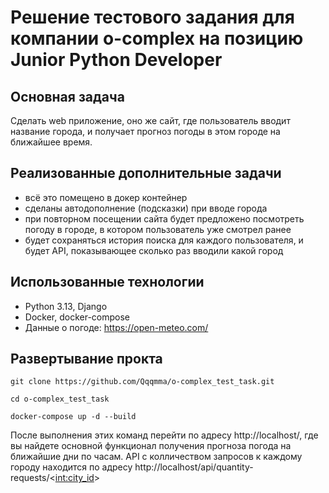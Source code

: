 ﻿# Решение тестового задания для компании o-complex на позицию Junior Python Developer

## Основная задача
Сделать web приложение, оно же сайт, где пользователь вводит название города, и получает прогноз погоды в этом городе на ближайшее время.
## Реализованные дополнительные задачи
- всё это помещено в докер контейнер
- сделаны автодополнение (подсказки) при вводе города
- при повторном посещении сайта будет предложено посмотреть погоду в городе, в котором пользователь уже смотрел ранее
- будет сохраняться история поиска для каждого пользователя, и будет API, показывающее сколько раз вводили какой город

## Использованные технологии
- Python 3.13, Django
- Docker, docker-compose
- Данные о погоде: https://open-meteo.com/

## Развертывание прокта
`git clone https://github.com/Qqqmma/o-complex_test_task.git`

`cd o-complex_test_task`

`docker-compose up -d --build`

После выполнения этих команд перейти по адресу http://localhost/, где вы найдете основной функционал получения прогноза погода на ближайшие дни по часам.
API с колличеством запросов к каждому городу находится по адресу http://localhost/api/quantity-requests/<<int:city_id>>
